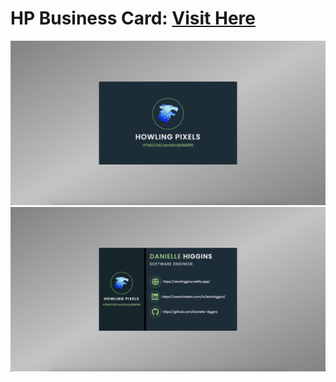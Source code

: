 # HP Business Card: <a href="https://howlingpixelscard.netlify.app/" target="_blank">Visit Here</a>

<p>
  <img src="https://github.com/Danielle-Higgins/hp-business-card/blob/main/img/hp-front-card-preview.png">
  <img src="https://github.com/Danielle-Higgins/hp-business-card/blob/main/img/hp-back-card-preview.png">
</p>
